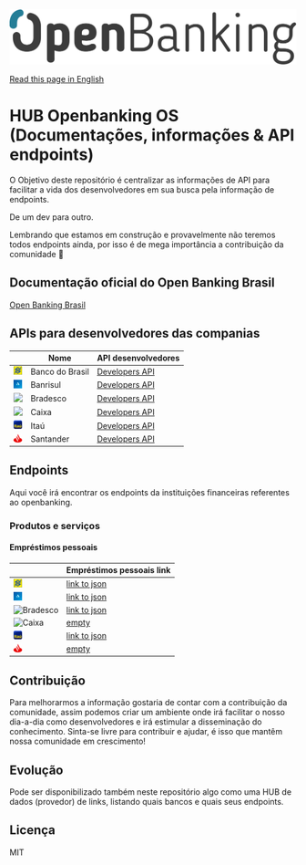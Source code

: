 ![](logos/logo.png)

[Read this page in English](en-us/README.md)

# HUB Openbanking OS (Documentações, informações & API endpoints) 
O Objetivo deste repositório é centralizar as informações de API para facilitar a vida dos desenvolvedores em sua busca pela informação de endpoints.

De um dev para outro.

Lembrando que estamos em construção e provavelmente não teremos todos endpoints ainda, por isso é de mega importância a contribuição da comunidade :construction_worker:

## Documentação oficial do Open Banking Brasil
[Open Banking Brasil](https://openbankingbrasil.org.br/?cookie=true)

## APIs para desenvolvedores das companias
|  | Nome |  API desenvolvedores
| ------ | ------ | ----- |
| <img src="logos/bb-favicon.png" width="15"> | Banco do Brasil | [Developers API](https://apoio.developers.bb.com.br/referency)
| <img src="logos/banrisul-favicon.png" width="15"> | Banrisul | [Developers API](https://developers.banrisul.com.br/pages/allApis.html#openbanking)
| <img src="logos/bradesco-favicon.ico" width="15"> | Bradesco | [Developers API](https://developers.bradesco.com.br/)
| <img src="logos/caixa-favicon.ico" width="15"> | Caixa | [Developers API](https://desenvolvedores.caixa.gov.br/api-catalog)
| <img src="logos/itau-favicon.ico" width="15"> | Itaú | [Developers API](https://developer.itau.com.br/api-catalog/openbanking)
| <img src="logos/santander-favicon.png" width="15"> | Santander | [Developers API](https://www.santander.pt/open-banking/developers#)

## Endpoints
Aqui você irá encontrar os endpoints da instituições financeiras referentes ao openbanking.

### Produtos e serviços

#### Empréstimos pessoais
|  | Empréstimos pessoais link
| ------ | ------ | 
| <img src="logos/bb-favicon.png" width="15" title="Banco do Brasil"> | [link to json](https://opendata.api.bb.com.br/open-banking/products-services/v1/personal-loans)
| <img src="logos/banrisul-favicon.png" width="15" title="Banrisul"> | [link to json](https://openbanking.banrisul.com.br/open-banking/products-services/v1/personal-loans)
| <img src="logos/bradesco-favicon.ico" width="15" title="Bradesco"> | [link to json](https://api.bradesco.com/bradesco/open-banking/products-services/v1/personal-loans)
| <img src="logos/caixa-favicon.ico" width="15" title="Caixa"> | [empty](empty)
| <img src="logos/itau-favicon.ico" width="15" title="Itaú"> | [link to json](https://api.itau/open-banking/products-services/v1/personal-loans)
| <img src="logos/santander-favicon.png" width="15" title="Santander"> | [empty](empty)

## Contribuição
Para melhorarmos a informação gostaria de contar com a contribuição da comunidade, assim podemos criar um ambiente onde irá facilitar o nosso dia-a-dia como desenvolvedores e irá estimular a disseminação do conhecimento. Sinta-se livre para contribuir e ajudar, é isso que mantêm nossa comunidade em crescimento!

## Evolução
Pode ser disponibilizado também neste repositório algo como uma HUB de dados (provedor) de links, listando quais bancos e quais seus endpoints.

## Licença
MIT 
